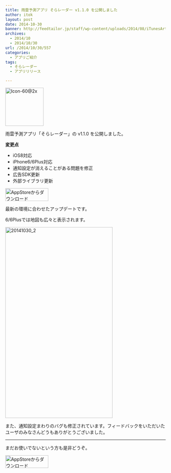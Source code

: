 ```yaml
---
title: 雨雲予測アプリ そらレーダー v1.1.0 を公開しました
author: itok
layout: post
date: 2014-10-30
banner: http://feedtailor.jp/staff/wp-content/uploads/2014/08/iTunesArtwork-450x200.png
archives:
  - 2014/10
  - 2014/10/30
url: /2014/10/30/557
categories:
  - アプリご紹介
tags:
  - そらレーダー
  - アプリリリース

---
```

<a href="https://itunes.apple.com/jp/app/id892264357" target="_blank"><img src="http://feedtailor.jp/staff/wp-content/uploads/2014/08/3a32a3262646918bc6b4c57662b6c293.png" alt="Icon-60@2x" width="120" height="120" class="alignnone size-full wp-image-305" /></a>

雨雲予測アプリ「そらレーダー」の v1.1.0 を公開しました。

**変更点**

  * iOS8対応
  * iPhone6/6Plus対応
  * 通知設定が消えることがある問題を修正
  * 広告SDK更新
  * 外部ライブラリ更新

<a href="https://itunes.apple.com/jp/app/id892264357" target="_blank"><img src="http://feedtailor.jp/staff/wp-content/uploads/2014/04/Download_on_the_App_Store_Badge_JP_135x40_1004.png" alt="AppStoreからダウンロード" width="135" height="40" class="alignnone size-full wp-image-58" /></a>

最新の環境に合わせたアップデートです。

6/6Plusでは地図も広々と表示されます。

[<img src="http://feedtailor.jp/staff/wp-content/uploads/2014/10/20141030_2.png" alt="20141030_2" width="337" height="600" class="alignnone size-full wp-image-558" />](http://feedtailor.jp/staff/wp-content/uploads/2014/10/20141030_2.png)

また、通知設定まわりのバグも修正されています。フィードバックをいただいたユーザのみなさんどうもありがとうございました。

* * *

まだお使いでないという方も是非どうぞ。

<a href="https://itunes.apple.com/jp/app/id892264357" target="_blank"><img src="http://feedtailor.jp/staff/wp-content/uploads/2014/04/Download_on_the_App_Store_Badge_JP_135x40_1004.png" alt="AppStoreからダウンロード" width="135" height="40" class="alignnone size-full wp-image-58" /></a>